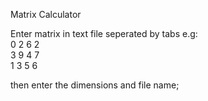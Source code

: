 Matrix Calculator

Enter matrix in text file seperated by tabs e.g:
<br>
0   2   6   2<br>
3   9   4   7<br>
1   3   5   6<br>

then enter the dimensions and file name;

